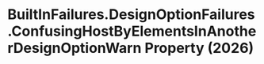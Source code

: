 # BuiltInFailures.DesignOptionFailures.ConfusingHostByElementsInAnotherDesignOptionWarn Property (2026)

﻿
